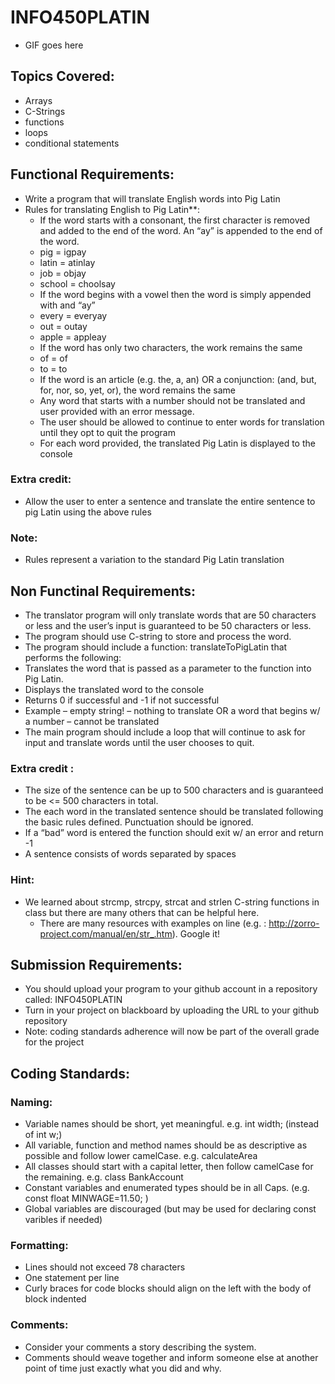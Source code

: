 # INFO450PLATIN

- GIF goes here

## Topics Covered: 
- Arrays
- C-Strings
- functions
- loops
- conditional statements

## Functional Requirements:
- Write a program that will translate English words into Pig Latin
- Rules for translating English to Pig Latin**:
	- If the word starts with a consonant, the first character is removed and added to the end of the word. An “ay” is appended to the end of the word.
	- pig = igpay
	- latin = atinlay
	- job = objay
	- school = choolsay
	- If the word begins with a vowel then the word is simply appended with and “ay”
	- every = everyay
	- out = outay
	- apple = appleay
	- If the word has only two characters, the work remains the same
	- of = of
	- to = to
	- If the word is an article (e.g. the, a, an) OR a conjunction: (and, but, for, nor, so, yet, or), the word remains the same
	- Any word that starts with a number should not be translated and user provided with an error message.
	- The user should be allowed to continue to enter words for translation until they opt to quit the program
	- For each word provided, the translated Pig Latin is displayed to the console
### Extra credit:
- Allow the user to enter a sentence and translate the entire sentence to pig Latin using the above rules

### Note: 
- Rules represent a variation to the standard Pig Latin translation

## Non Functinal Requirements:
- The translator program will only translate words that are 50 characters or less and the user’s input is guaranteed to be 50 characters or less.
- The program should use C-string to store and process the word.
- The program should include a function: translateToPigLatin that performs the following:
- Translates the word that is passed as a parameter to the function into Pig Latin.
- Displays the translated word to the console
- Returns 0 if successful and -1 if not successful
- Example – empty string! – nothing to translate OR a word that begins w/ a number – cannot be translated
- The main program should include a loop that will continue to ask for input and translate words until the user chooses to quit.

### Extra credit :
- The size of the sentence can be up to 500 characters and is guaranteed to be <= 500 characters in total.
- The each word in the translated sentence should be translated following the basic rules defined. Punctuation should be ignored.
- If a “bad” word is entered the function should exit w/ an error and return -1
- A sentence consists of words separated by spaces


### Hint: 
- We learned about strcmp, strcpy, strcat and strlen C-string functions in class but there are many others that can be helpful here.
	- There are many resources with examples on line (e.g. : http://zorro-project.com/manual/en/str_.htm). Google it!




## Submission Requirements:
- You should upload your program to your github account in a repository called: INFO450PLATIN
- Turn in your project on blackboard by uploading the URL to your github repository
- Note: coding standards adherence will now be part of the overall grade for the project

## Coding Standards:

### Naming:
- Variable names should be short, yet meaningful. e.g. int width; (instead of int w;)
- All variable, function and method names should be as descriptive as possible and follow lower camelCase. e.g. calculateArea
- All classes should start with a capital letter, then follow camelCase for the remaining. e.g. class BankAccount
- Constant variables and enumerated types should be in all Caps. (e.g. const float MINWAGE=11.50; )
- Global variables are discouraged (but may be used for declaring const varibles if needed)

### Formatting:
- Lines should not exceed 78 characters
- One statement per line
- Curly braces for code blocks should align on the left with the body of block indented


### Comments:
- Consider your comments a story describing the system.
- Comments should weave together and inform someone else at another point of time just exactly what you did and why.
